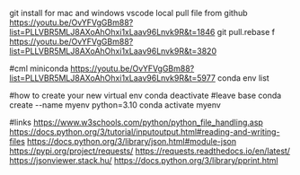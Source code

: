 git install for mac and windows
vscode local pull file from github 
https://youtu.be/OvYFVgGBm88?list=PLLVBR5MLJ8AXoAhOhxi1xLaav96Lnvk9R&t=1846
git pull.rebase f
https://youtu.be/OvYFVgGBm88?list=PLLVBR5MLJ8AXoAhOhxi1xLaav96Lnvk9R&t=3820

#cml
miniconda
https://youtu.be/OvYFVgGBm88?list=PLLVBR5MLJ8AXoAhOhxi1xLaav96Lnvk9R&t=5977
conda env list

#how to create your new virtual env
conda deactivate #leave base
conda create --name myenv python=3.10
conda activate myenv


#links
https://www.w3schools.com/python/python_file_handling.asp
https://docs.python.org/3/tutorial/inputoutput.html#reading-and-writing-files
https://docs.python.org/3/library/json.html#module-json
https://pypi.org/project/requests/
https://requests.readthedocs.io/en/latest/
https://jsonviewer.stack.hu/
https://docs.python.org/3/library/pprint.html
